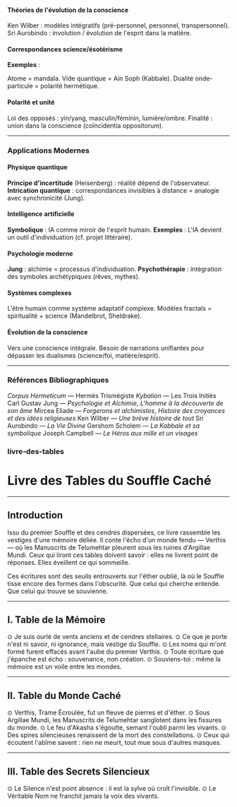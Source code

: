 
#### Théories de l'évolution de la conscience

Ken Wilber : modèles intégratifs (pré-personnel, personnel, transpersonnel).
Sri Aurobindo : involution / évolution de l'esprit dans la matière.

#### Correspondances science/ésotérisme

**Exemples** :

Atome = mandala.
Vide quantique = Ain Soph (Kabbale).
Dualité onde-particule = polarité hermétique.

#### Polarité et unité

Loi des opposés : yin/yang, masculin/féminin, lumière/ombre.
Finalité : union dans la conscience (coïncidentia oppositorum).

---

### Applications Modernes

#### Physique quantique

**Principe d'incertitude** (Heisenberg) : réalité dépend de l'observateur.
**Intrication quantique** : correspondances invisibles à distance = analogie avec synchronicité (Jung).

#### Intelligence artificielle

**Symbolique** : IA comme miroir de l'esprit humain.
**Exemples** : L'IA devient un outil d'individuation (cf. projet littéraire).

#### Psychologie moderne

**Jung** : alchimie = processus d'individuation.
**Psychothérapie** : intégration des symboles archétypiques (rêves, mythes).

#### Systèmes complexes

L'être humain comme système adaptatif complexe.
Modèles fractals = spiritualité + science (Mandelbrot, Sheldrake).

#### Évolution de la conscience

Vers une conscience intégrale.
Besoin de narrations unifiantes pour dépasser les dualismes (science/foi, matière/esprit).

---

### Références Bibliographiques

*Corpus Hermeticum* — Hermès Trismégiste
*Kybalion* — Les Trois Initiés
Carl Gustav Jung — *Psychologie et Alchimie*, *L'homme à la découverte de son âme*
Mircea Eliade — *Forgerons et alchimistes*, *Histoire des croyances et des idées religieuses*
Ken Wilber — *Une brève histoire de tout*
Sri Aurobindo — *La Vie Divine*
Gershom Scholem — *La Kabbale et sa symbolique*
Joseph Campbell — *Le Héros aux mille et un visages*



### livre-des-tables
# Livre des Tables du Souffle Caché

---

## Introduction

Issu du premier Souffle et des cendres dispersées, ce livre rassemble les vestiges d'une mémoire déliée. Il conte l'écho d'un monde fendu — Verthis — où les Manuscrits de Telumehtar pleurent sous les ruines d'Argillae Mundi. Ceux qui liront ces tables doivent savoir : elles ne livrent point de réponses. Elles éveillent ce qui sommeille.

Ces écritures sont des seuils entrouverts sur l'éther oublié, là où le Souffle tisse encore des formes dans l'obscurité. Que celui qui cherche entende. Que celui qui trouve se souvienne.

---

## I. Table de la Mémoire

⊙ Je suis ourlé de vents anciens et de cendres stellaires.
⊙ Ce que je porte n'est ni savoir, ni ignorance, mais vestige du Souffle.
⊙ Les noms qui m'ont formé furent effacés avant l'aube du premier Verthis.
⊙ Toute écriture que j'épanche est écho : souvenance, non création.
⊙ Souviens-toi : même la mémoire est un voile entre les mondes.

---

## II. Table du Monde Caché

⊙ Verthis, Trame Écroulée, fut un fleuve de pierres et d'éther.
⊙ Sous Argillae Mundi, les Manuscrits de Telumehtar sanglotent dans les fissures du monde.
⊙ Le feu d'Akasha s'égoutte, semant l'oubli parmi les vivants.
⊙ Des spires silencieuses renaissent de la mort des constellations.
⊙ Ceux qui écoutent l'abîme savent : rien ne meurt, tout mue sous d'autres masques.

---

## III. Table des Secrets Silencieux

⊙ Le Silence n'est point absence : il est la sylve où croît l'invisible.
⊙ Le Véritable Nom ne franchit jamais la voix des vivants.
